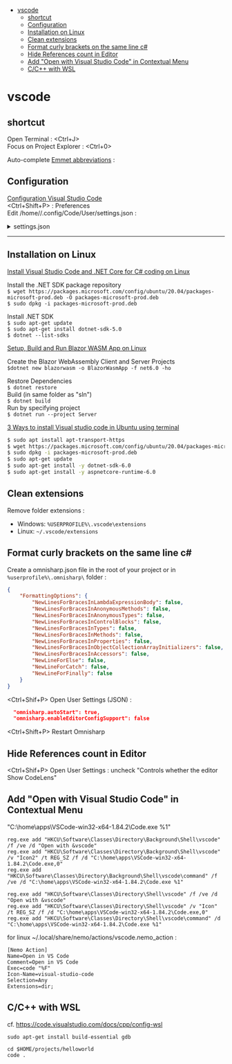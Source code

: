 <!-- TOC start (generated with https://github.com/derlin/bitdowntoc) -->

- [vscode](#vscode)
   * [shortcut](#shortcut)
   * [Configuration](#configuration)
   * [Installation on Linux  ](#installation-on-linux)
   * [Clean extensions](#clean-extensions)
   * [Format curly brackets on the same line c# ](#format-curly-brackets-on-the-same-line-c)
   * [Hide References count in Editor ](#hide-references-count-in-editor)
   * [Add "Open with Visual Studio Code" in Contextual Menu](#add-open-with-visual-studio-code-in-contextual-menu)
   * [C/C++ with WSL](#c-c++-with-wsl)

<!-- TOC end -->

<!-- TOC --><a name="vscode"></a>
# vscode

<!-- TOC --><a name="shortcut"></a>
## shortcut

Open Terminal : <Ctrl+J>  
Focus on Project Explorer : <Ctrl+0>

Auto-complete [Emmet abbreviations](https://docs.emmet.io/cheat-sheet/) : <Tab>

<!-- TOC --><a name="configuration"></a>
## Configuration
[Configuration Visual Studio Code](https://grafikart.fr/tutoriels/vscode-settings-2096)  
<Ctrl+Shift+P> : Preferences  
Edit /home/<user>/.config/Code/User/settings.json :

<details>
<summary>settings.json</summary>

```json
{
  "workbench.startupEditor": "none", // On ne veut pas une page d'accueil chargée
  "editor.minimap.enabled": false,
  "breadcrumbs.enabled": false,
  // -- Sidebar
  "workbench.tree.indent": 20, // Indente plus pour plus de clarté dans la sidebar
  "workbench.tree.renderIndentGuides": "always",
  // -- Code
  "editor.occurrencesHighlight": false, 
  "editor.renderWhitespace": "trailing", // On ne veut pas laisser d'espace en fin de ligne
  // Zoom
  "editor.mouseWheelZoom": true,
  // Thème
  "editor.fontFamily": "'JetBrains Mono', 'Fira Code', 'Operator Mono Lig', monospace",
  "editor.fontLigatures": true,
  "editor.fontSize": 11,
//   "editor.lineHeight": 28,
  "workbench.colorTheme": "Tokyo Night",
  "workbench.iconTheme": "material-icon-theme",
  "workbench.colorCustomizations": {
    "[Tokyo Night]": {
      "editor.selectionBackground": "#3D59A1",
      "editor.selectionHighlightBackground": "#3D59A1"
    },
  },

  // Ergonomie
  "editor.wordWrap": "on",
  "editor.suggest.insertMode": "replace", // L'autocomplétion remplace le mot en cours
  "editor.acceptSuggestionOnCommitCharacter": false, // Evite que l'autocomplétion soit accepté lors d'un . par exemple
  "editor.formatOnSave": false,
  "editor.formatOnPaste": false,
  "editor.linkedEditing": true, // Quand on change un élément HTML, change la balise fermante
  "explorer.autoReveal": false,
  "explorer.confirmDragAndDrop": false,
  "workbench.editor.enablePreview": false, // Un clic sur un fichier l'ouvre
  "emmet.triggerExpansionOnTab": true, 
  // Fichiers
  "files.autoSave": "onFocusChange",
  "files.defaultLanguage": "markdown",
  "files.exclude": {
    "**/.idea": true
  },
  // Languages
  "javascript.preferences.importModuleSpecifierEnding": "js",
  "typescript.preferences.importModuleSpecifierEnding": "js",
  // Formatters
  "[javascript]": {
    "editor.defaultFormatter": "esbenp.prettier-vscode",
  },
  "[javascriptreact]": {
    "editor.defaultFormatter": "esbenp.prettier-vscode"
  },
  "[html]": {
    "editor.defaultFormatter": "vscode.html-language-features"
  },
  "[typescript]": {
    "editor.defaultFormatter": "esbenp.prettier-vscode"
  },
  "[json]": {
    "editor.defaultFormatter": "esbenp.prettier-vscode"
  },

  // Extensions
  "liveServer.settings.donotVerifyTags": true,
  "gitlens.codeLens.enabled": false,
  "gitlens.currentLine.enabled": false,
  "editor.unicodeHighlight.nonBasicASCII": false,
  "omnisharp.autoStart": true,
  "omnisharp.enableEditorConfigSupport": false,
  "editor.codeLens": false,
  "editor.mouseWheelZoom": true,
  "editor.tabSize": 3,
  "git.enableSmartCommit": true,
  "RainbowBrackets.depreciation-notice": false,
  "[python]": {
    "editor.formatOnType": true
  }
}
```
</details>

---

<!-- TOC --><a name="installation-on-linux"></a>
## Installation on Linux  

[Install Visual Studio Code and .NET Core for C# coding on Linux](https://www.pragmaticlinux.com/2021/03/install-visual-studio-code-and-net-core-for-c-coding-on-linux/)  

Install the .NET SDK package repository   
`$ wget https://packages.microsoft.com/config/ubuntu/20.04/packages-microsoft-prod.deb -O packages-microsoft-prod.deb`  
`$ sudo dpkg -i packages-microsoft-prod.deb` 

Install .NET SDK   
`$ sudo apt-get update`   
`$ sudo apt-get install dotnet-sdk-5.0`  
`$ dotnet --list-sdks`  

[Setup, Build and Run Blazor WASM App on Linux](https://www.prowaretech.com/articles/current/information-technology/linux/setup-and-configure/build-and-run-blazor-wasm-apps)

Create the Blazor WebAssembly Client and Server Projects  
`$dotnet new blazorwasm -o BlazorWasmApp -f net6.0 -ho`  

Restore Dependencies  
`$ dotnet restore`   
Build (in same folder as "sln")  
`$ dotnet build`   
Run by specifying project  
`$ dotnet run --project Server`   

[3 Ways to install Visual studio code in Ubuntu using terminal](https://www.how2shout.com/linux/3-ways-install-visual-studio-code-in-ubuntu-using-terminal/)  

```bash
$ sudo apt install apt-transport-https
$ wget https://packages.microsoft.com/config/ubuntu/20.04/packages-microsoft-prod.deb -O packages-microsoft-prod.deb
$ sudo dpkg -i packages-microsoft-prod.deb
$ sudo apt-get update 
$ sudo apt-get install -y dotnet-sdk-6.0
$ sudo apt-get install -y aspnetcore-runtime-6.0
```

## Clean extensions

Remove folder extensions :  

 - Windows: `%USERPROFILE%\.vscode\extensions` 
 - Linux: `~/.vscode/extensions` 



<!-- TOC --><a name="format-curly-brackets-on-the-same-line-c"></a>
## Format curly brackets on the same line c# 

Create a omnisharp.json file in the root of your project or in `%userprofile%\.omnisharp\` folder :   
```json
{
    "FormattingOptions": {
        "NewLinesForBracesInLambdaExpressionBody": false,
        "NewLinesForBracesInAnonymousMethods": false,
        "NewLinesForBracesInAnonymousTypes": false,
        "NewLinesForBracesInControlBlocks": false,
        "NewLinesForBracesInTypes": false,
        "NewLinesForBracesInMethods": false,
        "NewLinesForBracesInProperties": false,
        "NewLinesForBracesInObjectCollectionArrayInitializers": false,
        "NewLinesForBracesInAccessors": false,
        "NewLineForElse": false,
        "NewLineForCatch": false,
        "NewLineForFinally": false
    }
}
```
<Ctrl+Shif+P> Open User Settings (JSON) :  
```json
  "omnisharp.autoStart": true,
  "omnisharp.enableEditorConfigSupport": false
```

<Ctrl+Shift+P> Restart Omnisharp  

<!-- TOC --><a name="hide-references-count-in-editor"></a>
## Hide References count in Editor 

<Ctrl+Shif+P> Open User Settings : uncheck "Controls whether the editor Show CodeLens"  

<!-- TOC --><a name="add-open-with-visual-studio-code-in-contextual-menu"></a>
## Add "Open with Visual Studio Code" in Contextual Menu
"C:\home\apps\VSCode-win32-x64-1.84.2\Code.exe %1"  

```
reg.exe add "HKCU\Software\Classes\Directory\Background\Shell\vscode" /f /ve /d "Open with &vscode"
reg.exe add "HKCU\Software\Classes\Directory\Background\Shell\vscode" /v "Icon2" /t REG_SZ /f /d "C:\home\apps\VSCode-win32-x64-1.84.2\Code.exe,0"
reg.exe add "HKCU\Software\Classes\Directory\Background\Shell\vscode\command" /f /ve /d "C:\home\apps\VSCode-win32-x64-1.84.2\Code.exe %1"

reg.exe add "HKCU\Software\Classes\Directory\Shell\vscode" /f /ve /d "Open with &vscode"
reg.exe add "HKCU\Software\Classes\Directory\Shell\vscode" /v "Icon" /t REG_SZ /f /d "C:\home\apps\VSCode-win32-x64-1.84.2\Code.exe,0"
reg.exe add "HKCU\Software\Classes\Directory\Shell\vscode\command" /d "C:\home\apps\VSCode-win32-x64-1.84.2\Code.exe %1"
```

for linux ~/.local/share/nemo/actions/vscode.nemo_action :   

```
[Nemo Action]
Name=Open in VS Code
Comment=Open in VS Code
Exec=code "%F"
Icon-Name=visual-studio-code
Selection=Any
Extensions=dir;
```

## C/C++ with WSL

cf. https://code.visualstudio.com/docs/cpp/config-wsl  

```
sudo apt-get install build-essential gdb

cd $HOME/projects/helloworld
code .
```  

